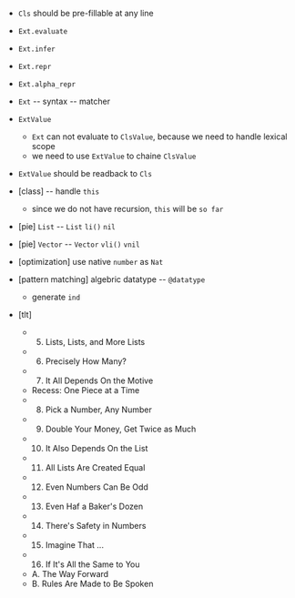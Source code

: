 - `Cls` should be pre-fillable at any line
- `Ext.evaluate`
- `Ext.infer`
- `Ext.repr`
- `Ext.alpha_repr`
- `Ext` -- syntax -- matcher
- `ExtValue`
  - `Ext` can not evaluate to `ClsValue`,
    because we need to handle lexical scope
  - we need to use `ExtValue` to chaine `ClsValue`
- `ExtValue` should be readback to `Cls`

- [class] -- handle `this`
  - since we do not have recursion, `this` will be `so far`

- [pie] `List` -- `List` `li()` `nil`
- [pie] `Vector` --  `Vector` `vli()` `vnil`

- [optimization] use native `number` as `Nat`

- [pattern matching] algebric datatype -- `@datatype`
  - generate `ind`

- [tlt]
  - 5. Lists, Lists, and More Lists
  - 6. Precisely How Many?
  - 7. It All Depends On the Motive
  - Recess: One Piece at a Time
  - 8. Pick a Number, Any Number
  - 9. Double Your Money, Get Twice as Much
  - 10. It Also Depends On the List
  - 11. All Lists Are Created Equal
  - 12. Even Numbers Can Be Odd
  - 13. Even Haf a Baker's Dozen
  - 14. There's Safety in Numbers
  - 15. Imagine That ...
  - 16. If It's All the Same to You
  - A. The Way Forward
  - B. Rules Are Made to Be Spoken
